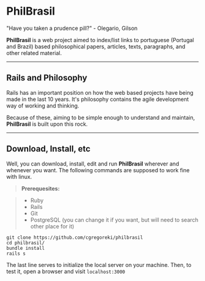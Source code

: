 PhilBrasil
===================
"Have you taken a prudence pill?" - Olegario, Gilson

**PhilBrasil** is a web project aimed to index/list links to portuguese (Portugal and Brazil) based philosophical papers, articles, texts, paragraphs, and other related material.

----


Rails and Philosophy
------
Rails has an important position on how the web based projects have being made in the last 10 years. It's philosophy contains the agile development way of working and thinking. 

Because of these, aiming to be simple enough to understand and maintain, **PhilBrasil** is built upon this rock.

------

Download, Install, etc
-----
Well, you can download, install, edit and run **PhilBrasil** wherever and whenever you want. The following commands are supposed to work fine with linux.

> **Prerequesites:**

> - Ruby
> - Rails
> - Git
> - PostgreSQL (you can change it if you want, but will need to search other place for it)

```shell
git clone https://github.com/cgregoreki/philbrasil
cd philbrasil/
bundle install
rails s
```
The last line serves to initialize the local server on your machine. Then, to test it, open a browser and visit `localhost:3000`



